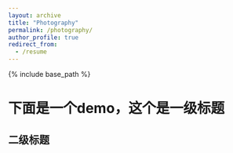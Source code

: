 ```yaml
---
layout: archive
title: "Photography"
permalink: /photography/
author_profile: true
redirect_from:
  - /resume
---
```


{% include base_path %}

# 下面是一个demo，这个是一级标题
## 二级标题
